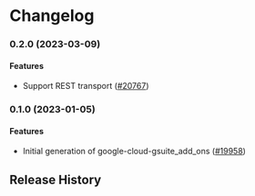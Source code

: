 # Changelog

### 0.2.0 (2023-03-09)

#### Features

* Support REST transport ([#20767](https://github.com/googleapis/google-cloud-ruby/issues/20767)) 

### 0.1.0 (2023-01-05)

#### Features

* Initial generation of google-cloud-gsuite_add_ons ([#19958](https://github.com/googleapis/google-cloud-ruby/issues/19958)) 

## Release History
